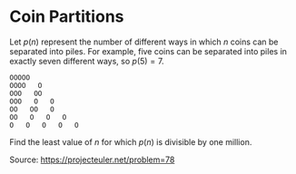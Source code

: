 # Coin Partitions
Let $p(n)$ represent the number of different ways in which $n$ coins can be separated into piles. For example, five coins can be separated into piles in exactly seven different ways, so $p(5)= 7$.

    OOOOO
    OOOO   O
    OOO   OO
    OOO   O   O
    OO   OO   O
    OO   O   O   O
    O   O   O   O   O

Find the least value of $n$ for which $p(n)$ is divisible by one million.

Source: https://projecteuler.net/problem=78
